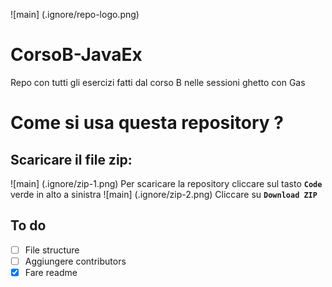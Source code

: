 ![main] (.ignore/repo-logo.png)
# CorsoB-JavaEx
Repo con tutti gli esercizi fatti dal corso B nelle sessioni ghetto con Gas

# Come si usa questa repository ?

## Scaricare il file zip:
![main] (.ignore/zip-1.png)
Per scaricare la repository cliccare sul tasto **`Code`** verde in alto  a sinistra 
![main] (.ignore/zip-2.png)
Cliccare su **`Download ZIP`**

## To do
* [ ] File structure
* [ ] Aggiungere contributors
* [X] Fare readme
